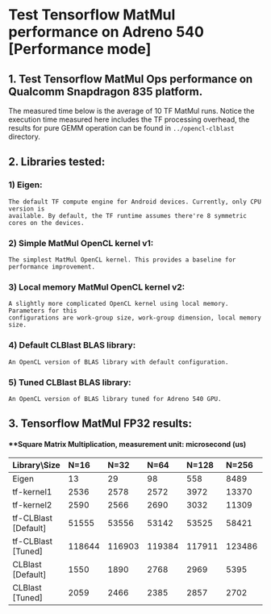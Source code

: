 # Test Tensorflow MatMul performance on Adreno 540 [Performance mode]

## 1. Test Tensorflow MatMul Ops performance on Qualcomm Snapdragon 835 platform.
The measured time below is the average of 10 TF MatMul runs. Notice the execution time measured here includes
the TF processing overhead, the results for pure GEMM operation can be found in `../opencl-clblast`
directory.   

## 2. Libraries tested:
  ### 1) Eigen:
    The default TF compute engine for Android devices. Currently, only CPU version is
    available. By default, the TF runtime assumes there're 8 symmetric cores on the devices.
  ### 2) Simple MatMul OpenCL kernel v1:
    The simplest MatMul OpenCL kernel. This provides a baseline for performance improvement.
  ### 3) Local memory MatMul OpenCL kernel v2:
    A slightly more complicated OpenCL kernel using local memory. Parameters for this
    configurations are work-group size, work-group dimension, local memory size.
  ### 4) Default CLBlast BLAS library:
    An OpenCL version of BLAS library with default configuration.
  ### 5) Tuned CLBlast BLAS library:
    An OpenCL version of BLAS library tuned for Adreno 540 GPU.  

## 3. Tensorflow MatMul FP32 results:
#### **Square Matrix Multiplication, measurement unit: microsecond (us)
| Library\Size          |  N=16   |  N=32   |  N=64   |  N=128  |  N=256  |  N=512  |  N=1024 |  N=2048 |
| :---                  | :---    | :---    | :---    | :---    | :---    | :---    | :---    | :---    |
| Eigen                 | 13      | 29      | 98      | 558     | 8489    | 49335   | 283635  | 3.64e+06|
| tf-kernel1            | 2536    | 2578    | 2572    | 3972    | 13370   | 100843  | 791522  | 1.13e+07|
| tf-kernel2            | 2590    | 2566    | 2690    | 3032    | 11309   | 64300   | 418989  | 2.06e+06|
| tf-CLBlast [Default]  | 51555   | 53556   | 53142   | 53525   | 58421   | 85502   | 913113  | 7.01e+06|
| tf-CLBlast [Tuned]    | 118644  | 116903  | 119384  | 117911  | 123486  | 143377  | 165560  | 433448  |
| CLBlast [Default]     | 1550    | 1890    | 2768    | 2969    | 5395    | 29013   | 860412  | 6719718 |
| CLBlast [Tuned]       | 2059    | 2466    | 2385    | 2857    | 2702    | 3096    | 3230    | 2578    |
